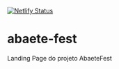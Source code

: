[![Netlify Status](https://api.netlify.com/api/v1/badges/aa163309-5970-42bb-b659-a969ddf5a6cd/deploy-status)](https://app.netlify.com/sites/abaetefest/deploys)

# abaete-fest

Landing Page do projeto AbaeteFest